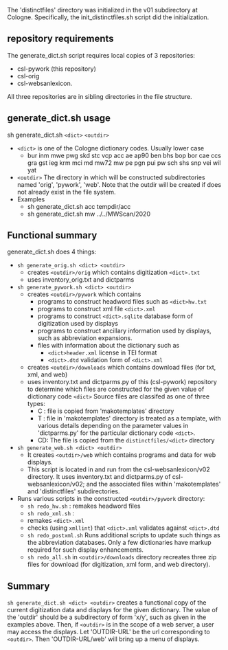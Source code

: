 
The 'distinctfiles' directory was initialized in the v01 subdirectory at
Cologne. Specifically, the init_distinctfiles.sh script did the initialization.


## repository requirements
The generate_dict.sh script requires local copies of 3 repositories:

* csl-pywork  (this repository)
* csl-orig
* csl-websanlexicon.

All three repositories are in sibling directories in the file structure.

## generate_dict.sh usage
sh generate_dict.sh `<dict>` `<outdir>`

* `<dict>` is one of the Cologne dictionary codes. Usually lower case
  * bur inm mwe pwg skd stc vcp acc ae ap90 ben bhs bop bor cae ccs gra gst ieg krm mci md mw72 mw pe pgn pui pw sch shs snp vei wil yat
* `<outdir>`  The directory in which will be constructed subdirectories
  named 'orig', 'pywork', 'web'. Note that the outdir will be created
  if does not already exist in the file system.
* Examples
  * sh generate_dict.sh acc tempdir/acc
  * sh generate_dict.sh mw ../../MWScan/2020

## Functional summary
generate_dict.sh does 4 things:
* `sh generate_orig.sh <dict> <outdir>`
  * creates `<outdir>/orig` which contains digitization `<dict>.txt`
  * uses inventory_orig.txt and dictparms
* `sh generate_pywork.sh <dict> <outdir>`
  * creates `<outdir>/pywork` which contains 
    * programs to construct headword files such as `<dict>hw.txt`
    * programs to construct xml file `<dict>.xml`
    * programs to construct `<dict>.sqlite` database form of digitization
      used by displays
    * programs to construct ancillary information used by displays,
      such as abbreviation expansions.
    * files with information about the dictionary such as
      * `<dict>header.xml` license in TEI format
      * `<dict>.dtd` validation form of `<dict>.xml`
  * creates `<outdir>/downloads` which contains 
     download files (for txt, xml, and web)
  * uses inventory.txt and dictparms.py of this (csl-pywork) repository to determine which files are
    constructed for the given value of dictionary code `<dict>`
    Source files are classifed as one of three types:
    * C : file is copied from 'makotemplates' directory
    * T : file in 'makotemplates' directory is treated as a template, with
          various details depending on the parameter values in 'dictparms.py'
          for the particular dictionary code `<dict>`.
    * CD: The file is copied from the `distinctfiles/<dict>` directory
* `sh generate_web.sh <dict> <outdir>`
  * It creates `<outdir>/web` which contains programs and data for web displays.
  * This script is located in and run from the csl-websanlexicon/v02 directory.
    It uses inventory.txt and dictparms.py of csl-websanlexicon/v02; and
    the associated files within 'makotemplates' and 'distinctfiles' subdirectories.
* Runs various scripts in the constructed `<outdir>/pywork` directory:
  * `sh redo_hw.sh` : remakes headword files 
  * `sh redo_xml.sh` : 
   * remakes `<dict>.xml`
   * checks (using `xmllint`) that `<dict>.xml` validates against `<dict>.dtd`
   * `sh redo_postxml.sh`  Runs additional scripts to update such things
      as the abbreviation databases.  Only a few dictionaries have markup
      required for such display enhancements.
  * `sh redo_all.sh` in `<outdir>/downloads` directory recreates three
     zip files for download (for digitization, xml form, and web directory).
## Summary
`sh generate_dict.sh <dict> <outdir>` creates a functional copy of the
current digitization data and displays for the given dictionary. 
The value of the 'outdir' should be a subdirectory of form 'x/y', such as
given in the examples above.
Then, if `<outdir>` is in the scope of a web server, a user may access the
displays.   Let 'OUTDIR-URL' be the url corresponding to `<outdir>`.
Then 'OUTDIR-URL/web' will bring up a menu of displays.

